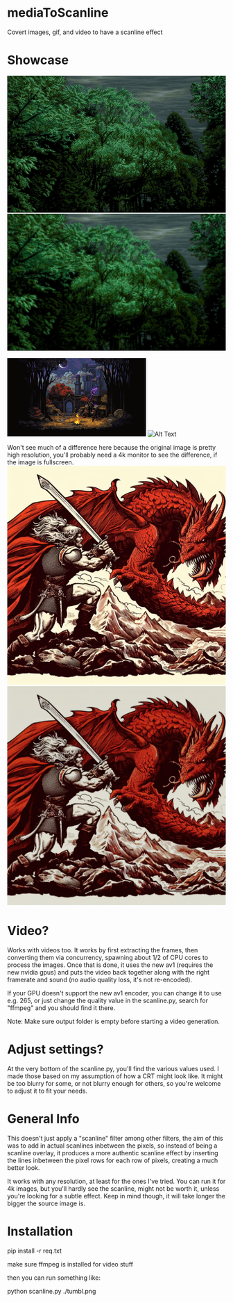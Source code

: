 # mediaToScanline
Covert images, gif, and video to have a scanline effect

# Showcase
![Alt Text](tumbl.png)
![Alt Text](output/tumbl-crt.png)

![Alt Text](campfire.gif)
![Alt Text](output/campfire-crt.gif)

Won't see much of a difference here because the original image is pretty high resolution, you'll probably need a 4k monitor to see the difference, if the image is fullscreen.
![Alt Text](fighting-dragon.jpg)
![Alt Text](output/fighting-dragon-crt.jpg)


# Video?
Works with videos too. It works by first extracting the frames, then converting them via concurrency, spawning about 1/2 of CPU cores to process the images.
Once that is done, it uses the new av1 (requires the new nvidia gpus) and puts the video back together along with the right framerate and sound (no audio quality loss, it's not re-encoded).

If your GPU doesn't support the new av1 encoder, you can change it to use e.g. 265, or just change the quality value in the scanline.py, search for "ffmpeg" and you should find it there.

Note: Make sure output folder is empty before starting a video generation.

# Adjust settings?
At the very bottom of the scanline.py, you'll find the various values used. I made those based on my assumption of how a CRT might look like. It might be too blurry for some, or not blurry enough for others, so you're welcome to adjust it to fit your needs.

# General Info
This doesn't just apply a "scanline" filter among other filters, the aim of this was to add in actual scanlines inbetween the pixels, so instead of being a scanline overlay, it produces a more authentic scanline effect by inserting the lines inbetween the pixel rows for each row of pixels, creating a much better look.

It works with any resolution, at least for the ones I've tried. You can run it for 4k images, but you'll hardly see the scanline, might not be worth it, unless you're looking for a subtle effect.
Keep in mind though, it will take longer the bigger the source image is.

# Installation
pip install -r req.txt

make sure ffmpeg is installed for video stuff

then you can run something like:

python scanline.py ./tumbl.png
